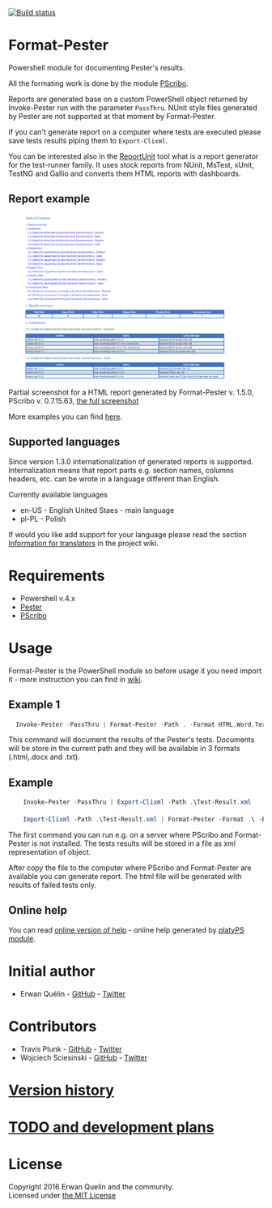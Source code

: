 [![Build status](https://ci.appveyor.com/api/projects/status/36q06wp2c4vwfu7w/branch/master?svg=true)](https://ci.appveyor.com/project/equelin/format-pester/branch/master)

# Format-Pester

Powershell module for documenting Pester's results.

All the formating work is done by the module [PScribo](https://github.com/iainbrighton/PScribo).

Reports are generated base on a custom PowerShell object returned by Invoke-Pester run with the parameter `PassThru`. NUnit style files generated by Pester are not supported at that moment by Format-Pester.

If you can't generate report on a computer where tests are executed please save tests results piping them to `Export-Clixml`.

You can be interested also in the [ReportUnit](https://github.com/reportunit/reportunit) tool what is a report generator for the test-runner family. It uses stock reports from NUnit, MsTest, xUnit, TestNG and Gallio and converts them HTML reports with dashboards.

## Report example

![](./img/Format-Pester-1.5.0-part.png)

Partial screenshot for a HTML report generated by Format-Pester v. 1.5.0, PScribo v. 0.7.15.63, [the full screenshot](./Format-Pester-1.5.0-full.png)

More examples you can find [here](/examples/).

## Supported languages

Since version 1.3.0 internationalization of generated reports is supported. Internalization means that report parts e.g. section names, columns headers, etc. can be wrote in a language different than English.

Currently available languages

- en-US - English United Staes - main language
- pl-PL - Polish

If would you like add support for your language please read the section [Information for translators](https://github.com/equelin/Format-Pester/wiki/Information-for-translators) in the project wiki.

# Requirements

- Powershell v.4.x
- [Pester](https://github.com/pester/Pester)
- [PScribo](https://github.com/iainbrighton/PScribo)

# Usage

Format-Pester is the PowerShell module so before usage it you need import it - more instruction you can find in [wiki](https://github.com/equelin/Format-Pester/wiki/Importing-Format-Pester).

## Example 1

```PowerShell
  Invoke-Pester -PassThru | Format-Pester -Path . -Format HTML,Word,Text
```

This command will document the results of the Pester's tests. Documents will be store in the current path and they will be available in 3 formats (.html,.docx and .txt).

## Example

```PowerShell
    Invoke-Pester -PassThru | Export-Clixml -Path .\Test-Result.xml

    Import-Clixml -Path .\Test-Result.xml | Format-Pester -Format .\ -BaseFileName Test-Result -Format HTML -FailedOnly
```

The first command you can run e.g. on a server where PScribo and Format-Pester is not installed. The tests results will be stored in a file as xml representation of object.

After copy the file to the computer where PScribo and Format-Pester are available you can generate report. The html file will be generated with results of failed tests only.

## Online help

You can read [online version of help](/doc/Format-Pester.md) - online help generated by [platyPS module](https://github.com/powershell/platyps).

# Initial author

- Erwan Quélin - [GitHub](https://github.com/equelin) - [Twitter](https://twitter.com/erwanquelin)

# Contributors

- Travis Plunk - [GitHub](https://github.com/TravisEz13) - [Twitter](https://twitter.com/TravisPlunk)
- Wojciech Sciesinski - [GitHub](https://github.com/it-praktyk) - [Twitter](https://twitter.com/ITpraktyk)


# [Version history](VERSIONS.md)

# [TODO and development plans](TODO.md)

# License
Copyright 2016 Erwan Quelin and the community.  
Licensed under [the MIT License](LICENSE)
